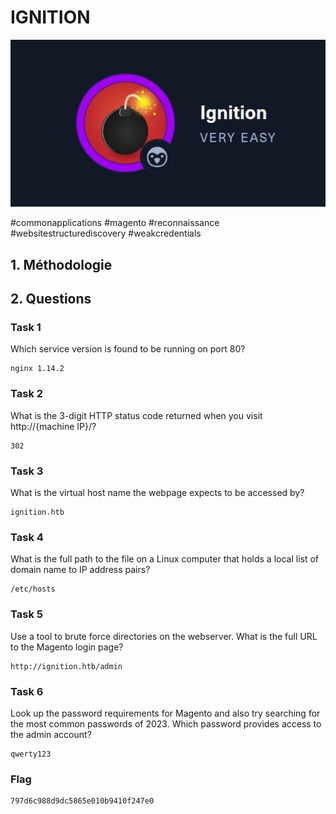 
# IGNITION

![alt text](image.png)

#commonapplications #magento #reconnaissance #websitestructurediscovery #weakcredentials

## 1. Méthodologie

## 2. Questions

### Task 1

Which service version is found to be running on port 80?

```
nginx 1.14.2
```

### Task 2

What is the 3-digit HTTP status code returned when you visit http://{machine IP}/?

```
302
```

### Task 3

What is the virtual host name the webpage expects to be accessed by?

```
ignition.htb
```

### Task 4

What is the full path to the file on a Linux computer that holds a local list of domain name to IP address pairs?

```
/etc/hosts
```

### Task 5

Use a tool to brute force directories on the webserver. What is the full URL to the Magento login page?

```
http://ignition.htb/admin
```

### Task 6

Look up the password requirements for Magento and also try searching for the most common passwords of 2023. Which password provides access to the admin account?

```
qwerty123
```

### Flag

```
797d6c988d9dc5865e010b9410f247e0
```
